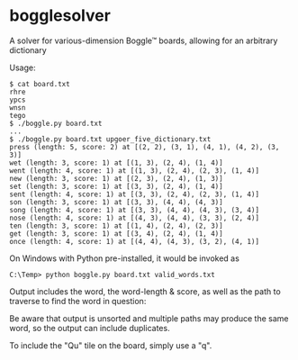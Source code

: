# bogglesolver
A solver for various-dimension Boggle™ boards, allowing for an arbitrary dictionary

Usage:

    $ cat board.txt
    rhre
    ypcs
    wnsn
    tego
    $ ./boggle.py board.txt
    ...
    $ ./boggle.py board.txt upgoer_five_dictionary.txt
    press (length: 5, score: 2) at [(2, 2), (3, 1), (4, 1), (4, 2), (3, 3)]
    wet (length: 3, score: 1) at [(1, 3), (2, 4), (1, 4)]
    went (length: 4, score: 1) at [(1, 3), (2, 4), (2, 3), (1, 4)]
    new (length: 3, score: 1) at [(2, 3), (2, 4), (1, 3)]
    set (length: 3, score: 1) at [(3, 3), (2, 4), (1, 4)]
    sent (length: 4, score: 1) at [(3, 3), (2, 4), (2, 3), (1, 4)]
    son (length: 3, score: 1) at [(3, 3), (4, 4), (4, 3)]
    song (length: 4, score: 1) at [(3, 3), (4, 4), (4, 3), (3, 4)]
    nose (length: 4, score: 1) at [(4, 3), (4, 4), (3, 3), (2, 4)]
    ten (length: 3, score: 1) at [(1, 4), (2, 4), (2, 3)]
    get (length: 3, score: 1) at [(3, 4), (2, 4), (1, 4)]
    once (length: 4, score: 1) at [(4, 4), (4, 3), (3, 2), (4, 1)]

On Windows with Python pre-installed, it would be invoked as

    C:\Temp> python boggle.py board.txt valid_words.txt
    
Output includes the word, the word-length & score, as well as the path to
traverse to find the word in question:

Be aware that output is unsorted and multiple paths may produce the same word, so the output can include duplicates.

To include the "Qu" tile on the board, simply use a "q".
